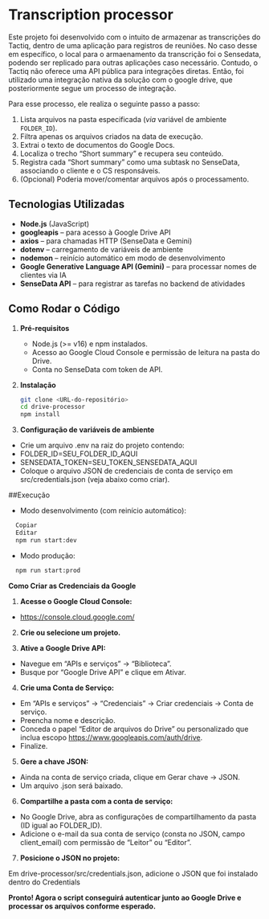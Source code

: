 # Transcription processor

Este projeto foi desenvolvido com o intuito de armazenar as transcrições do Tactiq, dentro de uma aplicação para registros de reuniões. No caso desse em específico, o local para o armaenamento da transcrição foi o Sensedata, podendo ser replicado para outras aplicações caso necessário.
Contudo, o Tactiq não oferece uma API pública para integrações diretas. Então, foi utilizado uma integração nativa da solução com o google drive, que posteriormente segue um processo de integração.

Para esse processo, ele realiza o seguinte passo a passo:

1. Lista arquivos na pasta especificada (_via_ variável de ambiente `FOLDER_ID`).
2. Filtra apenas os arquivos criados na data de execução.
3. Extrai o texto de documentos do Google Docs.
4. Localiza o trecho “Short summary” e recupera seu conteúdo.
5. Registra cada “Short summary” como uma subtask no SenseData, associando o cliente e o CS responsáveis.
6. (Opcional) Poderia mover/comentar arquivos após o processamento.

## Tecnologias Utilizadas
- **Node.js** (JavaScript)
- **googleapis** – para acesso à Google Drive API  
- **axios** – para chamadas HTTP (SenseData e Gemini)  
- **dotenv** – carregamento de variáveis de ambiente  
- **nodemon** – reinício automático em modo de desenvolvimento  
- **Google Generative Language API (Gemini)** – para processar nomes de clientes via IA  
- **SenseData API** – para registrar as tarefas no backend de atividades  

## Como Rodar o Código

1. **Pré-requisitos**  
   - Node.js (>= v16) e npm instalados.  
   - Acesso ao Google Cloud Console e permissão de leitura na pasta do Drive.  
   - Conta no SenseData com token de API.

2. **Instalação**
   
   ```bash
   git clone <URL-do-repositório>
   cd drive-processor
   npm install
   ```

4. **Configuração de variáveis de ambiente**
   
- Crie um arquivo .env na raiz do projeto contendo:
- FOLDER_ID=SEU_FOLDER_ID_AQUI
- SENSEDATA_TOKEN=SEU_TOKEN_SENSEDATA_AQUI
- Coloque o arquivo JSON de credenciais de conta de serviço em src/credentials.json (veja abaixo como criar).

##Execução

- Modo desenvolvimento (com reinício automático):

```bash
  Copiar
  Editar
  npm run start:dev
```

- Modo produção:

```bash
  npm run start:prod
```
**Como Criar as Credenciais da Google**
  
  1. **Acesse o Google Cloud Console:**
  
  - https://console.cloud.google.com/

  2. **Crie ou selecione um projeto.**

  3. **Ative a Google Drive API:**

  - Navegue em “APIs e serviços” → “Biblioteca”.
  - Busque por “Google Drive API” e clique em Ativar.

  4. **Crie uma Conta de Serviço:**

  - Em “APIs e serviços” → “Credenciais” → Criar credenciais → Conta de serviço.
  - Preencha nome e descrição.
  - Conceda o papel “Editor de arquivos do Drive” ou personalizado que inclua escopo https://www.googleapis.com/auth/drive.
  - Finalize.

  5. **Gere a chave JSON:**

  - Ainda na conta de serviço criada, clique em Gerar chave → JSON.
  - Um arquivo .json será baixado.

  6. **Compartilhe a pasta com a conta de serviço:**

  - No Google Drive, abra as configurações de compartilhamento da pasta (ID igual ao FOLDER_ID).
  - Adicione o e-mail da sua conta de serviço (consta no JSON, campo client_email) com permissão de “Leitor” ou “Editor”.

  7. **Posicione o JSON no projeto:**

  Em drive-processor/src/credentials.json, adicione o JSON que foi instalado dentro do Credentials
  
**Pronto! Agora o script conseguirá autenticar junto ao Google Drive e processar os arquivos conforme esperado.**
   
